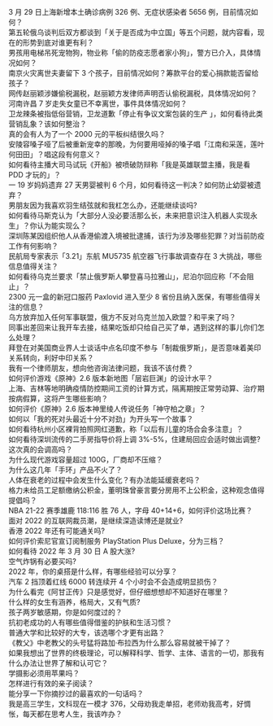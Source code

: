 3 月 29 日上海新增本土确诊病例 326 例、无症状感染者 5656 例，目前情况如何？  
第五轮俄乌谈判后双方都谈到「关于是否成为中立国」等五个问题，就内容看，现在的形势到底对谁更有利？  
男孩用电梯吊死宠物狗，物业称「偷的防疫志愿者家小狗」，警方已介入，具体情况如何？  
南京火灾离世夫妻留下 3 个孩子，目前情况如何？筹款平台的爱心捐款能否留给孩子？  
网传赵丽颖涉嫌偷税漏税，赵丽颖方发律师声明否认偷税漏税，具体情况如何？  
河南许昌 7 岁走失女童已不幸离世，事件具体情况如何？  
卫龙辣条被指低俗营销，卫龙道歉「停止有争议文案包装的生产 」，如何看待此类营销乱象？该如何整治？  
真的会有人为了一个 2000 元的平板纠结很久吗？  
安陵容嗓子哑了后被重新宠幸的那晚，为何要用哑掉的嗓子唱「江南和采莲，莲叶何田田」？唱这段有何意义？  
如何看待主播大司马试玩《开船》被喷破防辩称「我是英雄联盟主播，我是看 PDD 才玩的」？  
一 19 岁妈妈遗弃 27 天男婴被判 6 个月，如何看待这一判决？如何防止幼婴被遗弃？  
男朋友因为我喜欢羽生结弦就和我杠怎么办，还能继续谈吗?  
如何看待马斯克认为「大部分人没必要活那么长，未来把意识注入机器人实现永生」？你认为能实现么？  
深圳陈某因组织他人从香港偷渡入境被批逮捕，该行为涉及哪些犯罪？对当前防疫工作有何影响？  
民航局专家表示「3.21」东航 MU5735 航空器飞行事故调查存在 3 大挑战，哪些信息值得关注？  
如何看待乌克兰要求「禁止俄罗斯人攀登喜马拉雅山」，尼泊尔回应称「不会阻止」？  
2300 元一盒的新冠口服药 Paxlovid 进入至少 8 省份且纳入医保，有哪些值得关注的信息？  
乌方放弃加入任何军事联盟，俄方不反对乌克兰加入欧盟？和平来了吗？  
同事出差回来让我开车去接，结果吃饭却只给自己买了单，遇到这样的事儿你们怎么处理？  
拜登在对美国商业界人士谈话中点名印度不参与「制裁俄罗斯」，是否意味着美印关系转向，利好中印关系？  
我有一个律师朋友，想向他咨询法律问题，我该不该付费？  
如何评价游戏《原神》2.6 版本新地图「层岩巨渊」的设计水平？  
上海、吉林等地明确疫情防控期间工资的计算方式，隔离期按正常劳动算、治疗期按病假算，这将产生哪些影响？  
如何评价《原神》2.6 版本神里绫人传说任务「神守柏之章」？  
如何以「我的死对头最近十分不对劲」为开头写一个故事？  
如何看待杭州小区裸背拍照网红道歉，称「以后有儿童的场合会多注意」？  
如何看待深圳流传的二手房指导价将上调 3%-5%，住建局回应会适时做出调整? 这次真的会调高吗？  
为什么现代游戏容量超过 100G，厂商却不压缩？  
为什么这几年「手环」产品不火了？  
人体在衰老的过程中会发生什么变化？有办法能延缓衰老吗？  
格力未给员工足额缴纳公积金，董明珠曾豪言要分房用不上公积金，这种观念值得提倡吗？  
NBA 21-22 赛季雄鹿 118:116 胜 76 人，字母 40+14+6，如何评价这场比赛？  
面对 2022 的互联网裁员潮，是继续深造读博还是就业?  
香港 2022 年还有可能通关吗?  
如何评价索尼官宣订阅制服务 PlayStation Plus Deluxe，分为三档？  
如何看待 2022 年 3 月 30 日 A 股大涨?  
空气炸锅有必要买吗?  
2022 年，你的桌搭是什么样，有哪些经验可以分享？  
汽车 2 挡顶着红线 6000 转连续开 4 个小时会不会造成明显损伤？  
为什么看完《阿甘正传》只是感觉好，但仔细想想却不知道好在哪里？  
什么样的女生有涵养，格局大，又有气质?  
孩子两岁敏感期，你是如何度过的？  
抗初老成功的人有哪些值得借鉴的护肤和生活习惯？  
普通大学和比较好的大专，该选哪个才更有出路？  
《教父》中老教父的头号猛将路加·布拉西为什么那么容易就被干掉了？  
如果我想出了世界的终极理论，可以解释科学、哲学、主体、语言的一切，那我有什么办法让世界了解和认可它？  
学摄影必须用苹果吗？  
怎样进行有效的亲子阅读？  
能分享一下你摘抄过的最喜欢的一句话吗？  
我是高三学生，文科现在一模才 376，父母劝我走单招，老师劝我高考，好惆怅，每天都在思考人生，我该咋办？  
